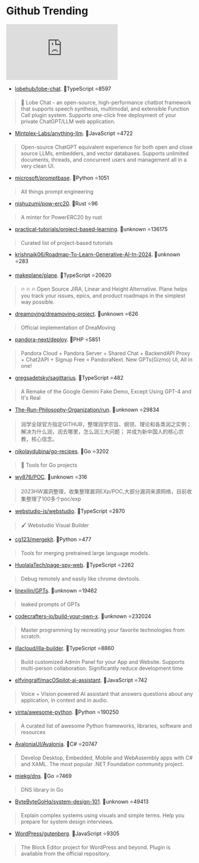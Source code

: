 # Github Trending 
 ![daily-bing](https://api.isoyu.com/bing_images.php) 
 - [lobehub/lobe-chat](https://github.com/lobehub/lobe-chat). 💪TypeScript ⭐8597 
 > 🤖 Lobe Chat - an open-source, high-performance chatbot framework that supports speech synthesis, multimodal, and extensible Function Call plugin system. Supports one-click free deployment of your private ChatGPT/LLM web application. 
 - [Mintplex-Labs/anything-llm](https://github.com/Mintplex-Labs/anything-llm). 💪JavaScript ⭐4722 
 > Open-source ChatGPT equivalent experience for both open and close source LLMs, embedders, and vector databases. Supports unlimited documents, threads, and concurrent users and management all in a very clean UI. 
 - [microsoft/promptbase](https://github.com/microsoft/promptbase). 💪Python ⭐1051 
 > All things prompt engineering 
 - [nishuzumi/pow-erc20](https://github.com/nishuzumi/pow-erc20). 💪Rust ⭐96 
 > A minter for PowerERC20 by rust 
 - [practical-tutorials/project-based-learning](https://github.com/practical-tutorials/project-based-learning). 💪unknown ⭐136175 
 > Curated list of project-based tutorials 
 - [krishnaik06/Roadmap-To-Learn-Generative-AI-In-2024](https://github.com/krishnaik06/Roadmap-To-Learn-Generative-AI-In-2024). 💪unknown ⭐283 
 >  
 - [makeplane/plane](https://github.com/makeplane/plane). 💪TypeScript ⭐20620 
 > 🔥 🔥 🔥 Open Source JIRA, Linear and Height Alternative. Plane helps you track your issues, epics, and product roadmaps in the simplest way possible. 
 - [dreamoving/dreamoving-project](https://github.com/dreamoving/dreamoving-project). 💪unknown ⭐626 
 > Official implementation of DreaMoving 
 - [pandora-next/deploy](https://github.com/pandora-next/deploy). 💪PHP ⭐5851 
 > Pandora Cloud + Pandora Server + Shared Chat + BackendAPI Proxy + Chat2API + Signup Free = PandoraNext. New GPTs(Gizmo) UI, All in one! 
 - [gregsadetsky/sagittarius](https://github.com/gregsadetsky/sagittarius). 💪TypeScript ⭐482 
 > A Remake of the Google Gemini Fake Demo, Except Using GPT-4 and It's Real 
 - [The-Run-Philosophy-Organization/run](https://github.com/The-Run-Philosophy-Organization/run). 💪unknown ⭐29834 
 > 润学全球官方指定GITHUB，整理润学宗旨、纲领、理论和各类润之实例；解决为什么润，润去哪里，怎么润三大问题； 并成为新中国人的核心宗教，核心信念。 
 - [nikolaydubina/go-recipes](https://github.com/nikolaydubina/go-recipes). 💪Go ⭐3202 
 > 🦩 Tools for Go projects 
 - [wy876/POC](https://github.com/wy876/POC). 💪unknown ⭐316 
 > 2023HW漏洞整理，收集整理漏洞EXp/POC,大部分漏洞来源网络，目前收集整理了100多个poc/exp 
 - [webstudio-is/webstudio](https://github.com/webstudio-is/webstudio). 💪TypeScript ⭐2870 
 > 🖌 Webstudio Visual Builder 
 - [cg123/mergekit](https://github.com/cg123/mergekit). 💪Python ⭐477 
 > Tools for merging pretrained large language models. 
 - [HuolalaTech/page-spy-web](https://github.com/HuolalaTech/page-spy-web). 💪TypeScript ⭐2262 
 > Debug remotely and easily like chrome devtools. 
 - [linexjlin/GPTs](https://github.com/linexjlin/GPTs). 💪unknown ⭐19462 
 > leaked prompts of GPTs 
 - [codecrafters-io/build-your-own-x](https://github.com/codecrafters-io/build-your-own-x). 💪unknown ⭐232024 
 > Master programming by recreating your favorite technologies from scratch. 
 - [illacloud/illa-builder](https://github.com/illacloud/illa-builder). 💪TypeScript ⭐8860 
 > Build customized Admin Panel for your App and Website. Supports multi-person collaboration. Significantly reduce development time 
 - [elfvingralf/macOSpilot-ai-assistant](https://github.com/elfvingralf/macOSpilot-ai-assistant). 💪JavaScript ⭐742 
 > Voice + Vision powered AI assistant that answers questions about any application, in context and in audio. 
 - [vinta/awesome-python](https://github.com/vinta/awesome-python). 💪Python ⭐190250 
 > A curated list of awesome Python frameworks, libraries, software and resources 
 - [AvaloniaUI/Avalonia](https://github.com/AvaloniaUI/Avalonia). 💪C# ⭐20747 
 > Develop Desktop, Embedded, Mobile and WebAssembly apps with C# and XAML. The most popular .NET Foundation community project. 
 - [miekg/dns](https://github.com/miekg/dns). 💪Go ⭐7469 
 > DNS library in Go 
 - [ByteByteGoHq/system-design-101](https://github.com/ByteByteGoHq/system-design-101). 💪unknown ⭐49413 
 > Explain complex systems using visuals and simple terms. Help you prepare for system design interviews. 
 - [WordPress/gutenberg](https://github.com/WordPress/gutenberg). 💪JavaScript ⭐9305 
 > The Block Editor project for WordPress and beyond. Plugin is available from the official repository. 
 